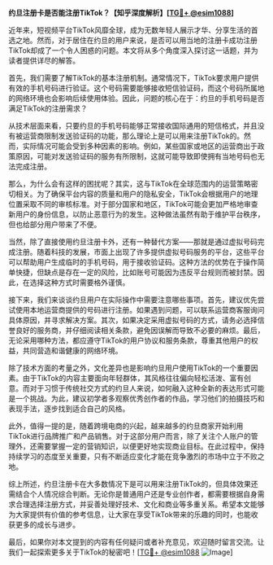 **约旦注册卡是否能注册TikTok？【知乎深度解析】[[TG💪+ @esim1088](https://t.me/s/esim1088)]**

近年来，短视频平台TikTok风靡全球，成为无数年轻人展示才华、分享生活的首选之地。然而，对于居住在约旦的用户来说，是否可以用当地的注册卡成功注册TikTok却成了一个令人困惑的问题。本文将从多个角度深入探讨这一话题，并为读者提供详尽的解答。

首先，我们需要了解TikTok的基本注册机制。通常情况下，TikTok要求用户提供有效的手机号码进行验证。这个号码需要能够接收短信验证码，而这个号码所属地的网络环境也会影响后续使用体验。因此，问题的核心在于：约旦的手机号码是否满足TikTok的注册需求？

从技术层面来看，只要约旦的手机号码能够正常接收国际通用的短信格式，并且没有被运营商限制发送验证码的功能，那么理论上是可以用来注册TikTok的。然而，实际情况可能会受到多种因素的影响。例如，某些国家或地区的运营商出于政策原因，可能对发送验证码的服务有所限制，这就可能导致即使拥有当地号码也无法完成注册。

那么，为什么会有这样的困扰呢？其实，这与TikTok在全球范围内的运营策略密切相关。为了确保平台内容的质量和用户的隐私安全，TikTok会根据用户的地理位置采取不同的审核标准。对于部分国家和地区，TikTok可能会更加严格地审查新用户的身份信息，以防止恶意行为的发生。这种做法虽然有助于维护平台秩序，但也给部分用户带来了不便。

当然，除了直接使用约旦注册卡外，还有一种替代方案——那就是通过虚拟号码完成注册。随着科技的发展，市面上出现了许多提供虚拟号码服务的平台，这些平台可以帮助用户生成临时的手机号码，用于接收验证码。这种方法的优势在于操作简单快捷，但缺点是存在一定的风险，比如账号可能因为违反平台规则而被封禁。因此，在选择这种方式时需要格外谨慎。

接下来，我们来谈谈约旦用户在实际操作中需要注意哪些事项。首先，建议优先尝试使用本地运营商提供的号码进行注册。如果遇到问题，可以联系运营商客服询问具体原因，并寻求解决方案。其次，如果决定采用虚拟号码的方式，请务必选择信誉良好的服务商，并仔细阅读相关条款，避免因误解而导致不必要的麻烦。最后，无论采用哪种方法，都应遵守TikTok的用户协议和服务条款，尊重其他用户的权益，共同营造和谐健康的网络环境。

除了技术方面的考量之外，文化差异也是影响约旦用户使用TikTok的一个重要因素。由于TikTok的内容主要面向年轻群体，其风格往往偏向轻松活泼、富有创意。而对于习惯于传统社交方式的约旦人来说，如何融入这种全新的表达形式可能是一个挑战。为此，建议初学者多观察优秀创作者的作品，学习他们的拍摄技巧和表现手法，逐步找到适合自己的风格。

此外，值得一提的是，随着跨境电商的兴起，越来越多的约旦商家开始利用TikTok进行品牌推广和产品销售。对于这部分用户而言，除了关注个人账户的管理外，还需要掌握一定的营销知识，以便更好地实现商业目标。在此过程中，保持持续学习的态度至关重要，只有不断适应变化才能在竞争激烈的市场中立于不败之地。

综上所述，约旦注册卡在大多数情况下是可以用来注册TikTok的，但具体效果还需结合个人情况综合判断。无论你是普通用户还是专业创作者，都需要根据自身需求合理选择注册方式，并妥善处理好技术、文化和商业等多重关系。希望本文能够为大家提供有价值的参考信息，让大家在享受TikTok带来的乐趣的同时，也能收获更多的成长与进步。

最后，如果你对本文提到的内容有任何疑问或者补充意见，欢迎随时留言交流。让我们一起探索更多关于TikTok的秘密吧！[[TG💪+ @esim1088](https://t.me/s/esim1088) ![Image](https://i.postimg.cc/4NQfJmqS/Snipaste-2025-05-13-00-14-12.png)]